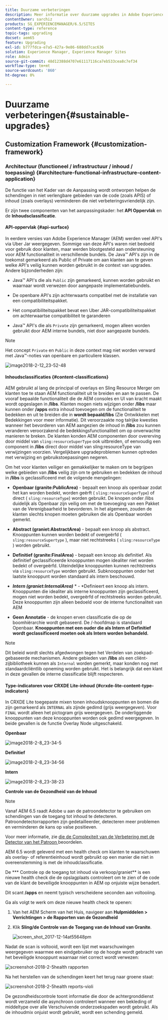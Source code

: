 ```yaml
---
title: Duurzame verbeteringen
description: Meer informatie over duurzame upgrades in Adobe Experience Manager 6.4.
contentOwner: sarchiz
products: SG_EXPERIENCEMANAGER/6.5/SITES
content-type: reference
topic-tags: upgrading
docset: aem65
feature: Upgrading
exl-id: b777fdca-e7a5-427a-9e86-688dd7cac636
solution: Experience Manager, Experience Manager Sites
role: Admin
source-git-commit: 48d12388d4707e61117116ca7eb533cea8c7ef34
workflow-type: tm+mt
source-wordcount: '860'
ht-degree: 0%

---
```


# Duurzame verbeteringen{#sustainable-upgrades}

## Customization Framework {#customization-framework}

### Architectuur (functioneel / infrastructuur / inhoud / toepassing)  {#architecture-functional-infrastructure-content-application}

De functie van het Kader van de Aanpassing wordt ontworpen helpen de schendingen in niet verlengbare gebieden van de code (zoals APIS) of inhoud (zoals overlays) verminderen die niet verbeteringsvriendelijk zijn.

Er zijn twee componenten van het aanpassingskader: het **API Oppervlak** en de **Inhoudsclassificatie**.

#### API-oppervlak {#api-surface}

In eerdere versies van Adobe Experience Manager (AEM) werden veel API&#39;s via Uber Jar weergegeven. Sommige van deze API&#39;s waren niet bedoeld voor gebruik door klanten, maar werden blootgesteld aan ondersteuning voor AEM functionaliteit in verschillende bundels. De Java™ API&#39;s zijn in de toekomst gemarkeerd als Public of Private om aan klanten aan te geven welke API&#39;s veilig kunnen worden gebruikt in de context van upgrades. Andere bijzonderheden zijn:

* Java™ API&#39;s die als `Public` zijn gemarkeerd, kunnen worden gebruikt en waarnaar wordt verwezen door aangepaste implementatiebundels.

* De openbare API&#39;s zijn achterwaarts compatibel met de installatie van een compatibiliteitspakket.
* Het compatibiliteitspakket bevat een Uber JAR-compatibiliteitspakket om achterwaartse compatibiliteit te garanderen
* Java™ API&#39;s die als `Private` zijn gemarkeerd, mogen alleen worden gebruikt door AEM interne bundels, niet door aangepaste bundels.

>[!NOTE]
>
>Het concept `Private` en `Public` in deze context mag niet worden verward met Java™-noties van openbare en particuliere klassen.

![ image2018-2-12_23-52-48 ](assets/image2018-2-12_23-52-48.png)

#### Inhoudsclassificaties {#content-classifications}

AEM gebruikt al lang de principal of overlays en Sling Resource Merger om klanten toe te staan AEM functionaliteit uit te breiden en aan te passen. De vooraf bepaalde functionaliteit die de AEM consoles en UI van kracht maakt wordt opgeslagen in **/libs**. Klanten mogen niets wijzigen onder **/libs** maar kunnen onder **/apps** extra inhoud toevoegen om de functionaliteit te bedekken en uit te breiden die in **wordt bepaald/libs** (Zie Ontwikkelen met Bedekkingen voor meer informatie). Dit veroorzaakte nog talrijke kwesties wanneer het bevorderen van AEM aangezien de inhoud in **/libs** zou kunnen veranderen veroorzakend de bedekkingsfunctionaliteit om op onverwachte manieren te breken. De klanten konden AEM componenten door overerving door middel van `sling:resourceSuperType` ook uitbreiden, of eenvoudig een component in **/libs** direct door middel van sling:resourceType van verwijzingen voorzien. Vergelijkbare upgradeproblemen kunnen optreden met verwijzing en gebruikstoepassingen negeren.

Om het voor klanten veiliger en gemakkelijker te maken om te begrijpen welke gebieden van **/libs** veilig zijn om te gebruiken en bedekken de inhoud in **/libs** is geclassificeerd met de volgende mengelingen:

* **Openbaar (granite:PublicArea)** - bepaalt een knoop als openbaar zodat het kan worden bedekt, worden geërft ( `sling:resourceSuperType`) of direct ( `sling:resourceType`) worden gebruikt. De knopen onder /libs duidelijk als Openbaar zijn veilig om met de toevoeging van een Pakket van de Verenigbaarheid te bevorderen. In het algemeen, zouden de klanten slechts knopen moeten gebruiken die als Openbaar worden gemerkt.

* **Abstract (graniet:AbstractArea)** - bepaalt een knoop als abstract. Knooppunten kunnen worden bedekt of overgeërfd ( `sling:resourceSupertype` ), maar niet rechtstreeks ( `sling:resourceType` ) worden gebruikt.

* **Definitief (granite:FinalArea)** - bepaalt een knoop als definitief. Als definitief geclassificeerde knooppunten mogen idealiter niet worden bedekt of overgeërfd. Uiteindelijke knooppunten kunnen rechtstreeks via `sling:resourceType` worden gebruikt. Subknooppunten onder het laatste knooppunt worden standaard als intern beschouwd.

* ***Intern (graniet:InternalArea)*** * - *Definieert een knoop als intern. Knooppunten die idealiter als interne knooppunten zijn geclassificeerd, mogen niet worden bedekt, overgeërfd of rechtstreeks worden gebruikt. Deze knooppunten zijn alleen bedoeld voor de interne functionaliteit van AEM

* **Geen Annotatie** - de knopen erven classificatie die op de boomhiërarchie wordt gebaseerd. De /-hoofdmap is standaard Openbaar. **Knooppunten met een ouder die als Intern of Definitief wordt geclassificeerd moeten ook als Intern worden behandeld.**

>[!NOTE]
>
>Dit beleid wordt slechts afgedwongen tegen het Verdelen van zoekpad-gebaseerde mechanismen. Andere gebieden van **/libs** als een cliënt-zijbibliotheek kunnen als `Internal` worden gemerkt, maar konden nog met standaardcliëntlib opneming worden gebruikt. Het is belangrijk dat een klant in deze gevallen de interne classificatie blijft respecteren.

#### Type-indicatoren voor CRXDE Lite-inhoud {#crxde-lite-content-type-indicators}

In CRXDE Lite toegepaste mixen tonen inhoudsknooppunten en bomen die zijn gemarkeerd als `INTERNAL` als zijnde gedimd (grijs weergegeven). Voor `FINAL` wordt alleen het pictogram grijs weergegeven. De onderliggende knooppunten van deze knooppunten worden ook gedimd weergegeven. In beide gevallen is de functie Overlay Node uitgeschakeld.

**Openbaar**

![ image2018-2-8_23-34-5 ](assets/image2018-2-8_23-34-5.png)

**Definitief**

![ image2018-2-8_23-34-56 ](assets/image2018-2-8_23-34-56.png)

**Intern**

![ image2018-2-8_23-38-23 ](assets/image2018-2-8_23-38-23.png)

**Controle van de Gezondheid van de Inhoud**

>[!NOTE]
>
>Vanaf AEM 6.5 raadt Adobe u aan de patroondetector te gebruiken om schendingen van de toegang tot inhoud te detecteren. Patroondetectorrapporten zijn gedetailleerder, detecteren meer problemen en verminderen de kans op valse positieven.
>
>Voor meer informatie, zie [ die de Complexiteit van de Verbetering met de Detector van het Patroon ](/help/sites-deploying/pattern-detector.md) beoordelen.

AEM 6.5 wordt geleverd met een health check om klanten te waarschuwen als overlay- of referentieinhoud wordt gebruikt op een manier die niet in overeenstemming is met de inhoudclassificatie.

De *** Controle op de toegang tot inhoud via verkoop/graniet** is een nieuwe health check die de opslagplaats controleert om te zien of de code van de klant de beveiligde knooppunten in AEM op onjuiste wijze benadert.

Dit scant **/apps** en neemt typisch verscheidene seconden aan voltooiing.

Ga als volgt te werk om deze nieuwe health check te openen:

1. Van het AEM Scherm van het Huis, navigeer aan **Hulpmiddelen > Verrichtingen > de Rapporten van de Gezondheid**
1. Klik **Sling/de Controle van de Toegang van de Inhoud van Granite**.

   ![ screen_shot_2017-12-14at55648pm ](assets/screen_shot_2017-12-14at55648pm.png)

Nadat de scan is voltooid, wordt een lijst met waarschuwingen weergegeven waarmee een eindgebruiker op de hoogte wordt gebracht van het beveiligde knooppunt waarnaar niet correct wordt verwezen:

![ screenshot-2018-2-5health rapporten ](assets/screenshot-2018-2-5healthreports.png)

Na het herstellen van de schendingen keert het terug naar groene staat:

![ screenshot-2018-2-5health reports-violi ](assets/screenshot-2018-2-5healthreports-violations.png)

De gezondheidscontrole toont informatie die door de achtergronddienst wordt verzameld die asynchroon controleert wanneer een bekleding of middeltype over alle Verschuivende onderzoekspaden wordt gebruikt. Als de inhoudmix onjuist wordt gebruikt, wordt een schending gemeld.
